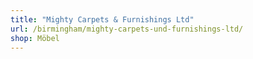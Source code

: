 ```yaml
---
title: "Mighty Carpets & Furnishings Ltd"
url: /birmingham/mighty-carpets-und-furnishings-ltd/
shop: Möbel
---
```

